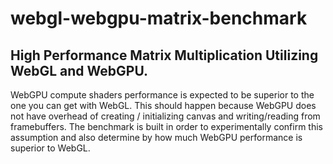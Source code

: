 # webgl-webgpu-matrix-benchmark

## High Performance Matrix Multiplication Utilizing WebGL and WebGPU.

WebGPU compute shaders performance is expected to be superior to the one you can get with WebGL.
This should happen because WebGPU does not have overhead of creating / initializing canvas and writing/reading from framebuffers.
The benchmark is built in order to experimentally confirm this assumption and also determine by how much WebGPU performance is superior to WebGL.